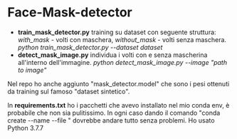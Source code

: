 # Face-Mask-detector

* **train_mask_detector.py** training su dataset con seguente struttura: *with_mask* - volti con maschera, *without_mask* - volti senza maschera. *python train_mask_detector.py --dataset dataset*
* **detect_mask_image.py** individua i volti con e senza mascherina all'interno dell'immagine. *python detect_mask_image.py --image "path to image"*
  
Nel repo ho anche aggiunto "mask_detector.model" che sono i pesi ottenuti da training sul famoso "dataset sintetico".

In **requirements.txt** ho i pacchetti che avevo installato nel mio conda env, è probabile che non sia pulitissimo. In ogni caso dando il comando "conda create --name <env> --file <this file>" dovrebbe andare tutto senza problemi. Ho usato Python 3.7.7
